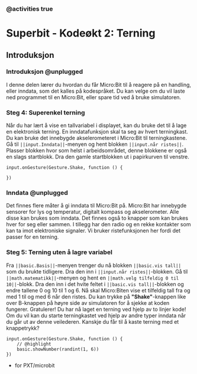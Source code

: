 ### @activities true

# Superbit - Kodeøkt 2: Terning 
## Introduksjon
### Introduksjon @unplugged
I denne delen lærer du hvordan du får Micro:Bit til å reagere på en handling, eller inndata, som det kalles på kodespråket.
Du kan velge om du vil laste ned programmet til en Micro:Bit, eller spare tid ved å bruke simulatoren.



### Steg 4: Superenkel terning
Når du har lært å vise en tallvariabel i displayet, kan du bruke det til å lage en elektronisk terning.
En inndatafunksjon skal ta seg av hvert terningkast.
Du kan bruke det innebygde akselerometeret i Micro:Bit til terningkastene.
Gå til ``||input.Inndata||``-menyen og hent blokken ``||input.når ristes||``.
Plasser blokken hvor som helst i arbeidsområdet, denne blokkene er også en slags startblokk.
Dra den gamle startblokken ut i papirkurven til venstre.

```blocks
input.onGesture(Gesture.Shake, function () {
	
})
```

### Inndata @unplugged

Det finnes flere måter å gi inndata til Micro:Bit på.
Micro:Bit har innebygde sensorer for lys og temperatur, digitalt kompass og akselerometer.
Alle disse kan brukes som inndata.
Det finnes også to knapper som kan brukes hver for seg eller sammen.
I tillegg har den radio og en rekke kontakter som kan ta imot elektroniske signaler.
Vi bruker ristefunksjonen her fordi det passer for en terning.

### Steg 5: Terning uten å lagre variabel
Fra ``||basic.Basis||``-menyen trenger du nå blokken ``||basic.vis tall||`` som du brukte tidligere.
Dra den inn i ``||input.når ristes||``-blokken.
Gå til ``||math.matematikk||``-menyen og hent en ``||math.velg tilfeldig 0 til 10||``-blokk.
Dra den inn i det hvite feltet i ``||basic.vis tall||``-blokken og endre tallene 0 og 10 til 1 og 6.
Nå skal Micro:Biten vise et tilfeldig tall fra og med 1 til og med 6 når den ristes.
Du kan trykke på **"Shake"**-knappen like over B-knappen på høyre side av simulatoren for å sjekke at koden fungerer. 
Gratulerer! Du har nå laget en terning ved hjelp av to linjer kode!
Om du vil kan du starte terningkastet ved hjelp av andre typer inndata når du går ut av denne veilederen.
Kanskje du får til å kaste terning med et knappetrykk?

```blocks
input.onGesture(Gesture.Shake, function () {
    // @highlight
    basic.showNumber(randint(1, 6))
})
```



* for PXT/microbit
<script src="https://makecode.com/gh-pages-embed.js"></script><script>makeCodeRender("{{ site.makecode.home_url }}", "{{ site.github.owner_name }}/{{ site.github.repository_name }}");</script>
